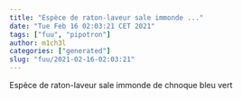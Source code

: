```yaml
---
title: "Espèce de raton-laveur sale immonde ..."
date: "Tue Feb 16 02:03:21 CET 2021"
tags: ["fuu", "pipotron"]
author: m1ch3l
categories: ["generated"]
slug: "fuu/2021-02-16-02:03:21"
---
```


Espèce de raton-laveur sale immonde de chnoque bleu vert
